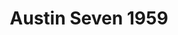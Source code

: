 ---
    title: Austin Seven 1959
    slug: Austin-Seven-1959
    description:
    code: Austin-Seven-1959
    image: https://cmdiy-archive.s3.us-east-1.amazonaws.com/adverts/images/Austin+Seven+1959.jpeg
    download: https://cmdiy-archive.s3.us-east-1.amazonaws.com/adverts/documents/Austin+Seven+1959.pdf
---
